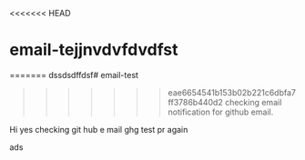 <<<<<<< HEAD
# email-tejjnvdvfdvdfst
=======
dssdsdffdsf# email-test
>>>>>>> eae6654541b153b02b221c6dbfa7ff3786b440d2
checking email notification for github email.

Hi yes
checking git hub e
mail 
ghg
test pr again

ads
